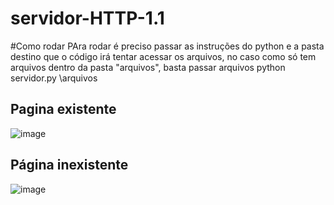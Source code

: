 # servidor-HTTP-1.1

#Como rodar
PAra rodar é preciso passar as instruções do python e a pasta destino que o código irá tentar acessar os arquivos, no caso como só tem arquivos dentro da pasta "arquivos", basta passar arquivos
python servidor.py \arquivos

## Pagina existente
![image](https://github.com/thisanches07/servidor-HTTP-1.1/assets/70613241/5d0fda80-1597-4a4f-b52f-bd18c6c38b18)


## Página inexistente
![image](https://github.com/thisanches07/servidor-HTTP-1.1/assets/70613241/8237813c-519f-4cd3-9dd2-3d7efa565d6e)

